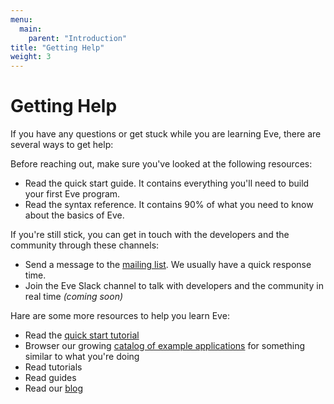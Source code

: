 ```yaml
---
menu:
  main:
    parent: "Introduction"
title: "Getting Help"
weight: 3
---
```


# Getting Help

If you have any questions or get stuck while you are learning Eve, there are several ways to get help:

Before reaching out, make sure you've looked at the following resources:

- Read the quick start guide. It contains everything you'll need to build your first Eve program.
- Read the syntax reference. It contains 90% of what you need to know about the basics of Eve.

If you're still stick, you can get in touch with the developers and the community through these channels:

- Send a message to the [mailing list](https://groups.google.com/forum/#!forum/eve-talk). We usually have a quick response time.
- Join the Eve Slack channel to talk with developers and the community in real time _(coming soon)_

Hare are some more resources to help you learn Eve:

- Read the [quick start tutorial](https://github.com/witheve/docs/blob/master/drafts/guides/quickstart.md)
- Browser our growing [catalog of example applications](https://github.com/witheve/Eve/tree/master/examples) for something similar to what you're doing
- Read tutorials
- Read guides
- Read our [blog](http://incidentalcomplexity.com)